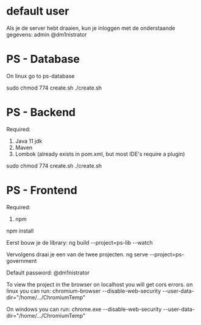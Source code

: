 
# default user
Als je de server hebt draaien, kun je inloggen met de onderstaande gegevens:
admin
@dm1nistrator

# PS - Database
On linux go to ps-database

sudo chmod 774 create.sh
./create.sh

# PS - Backend
Required:
1) Java 11 jdk
2) Maven
3) Lombok (already exists in pom.xml, but most IDE's require a plugin)

sudo chmod 774 create.sh
./create.sh

# PS - Frontend
Required:
1) npm

npm install


Eerst bouw je de library:
ng build --project=ps-lib --watch

Vervolgens draai je een van de twee projecten.
ng serve --project=ps-government

Default password: @dm1nistrator

To view the project in the browser on localhost you will get cors errors.
on linux you can run:
chromium-browser --disable-web-security --user-data-dir="/home/.../ChromiumTemp"

On windows you can run:
chrome.exe --disable-web-security --user-data-dir="/home/.../ChromiumTemp"